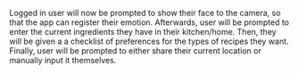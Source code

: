 Logged in user will now be prompted to show their face to the camera, so that the app can register their emotion. Afterwards, user will be prompted to enter the current ingredients they have in their kitchen/home. Then, they will be given a a checklist of preferences for the types of recipes they want. Finally, user will be prompted to either share their current location or manually input it themselves.
